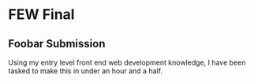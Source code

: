 # FEW Final
## Foobar Submission

Using my entry level front end web development knowledge, 
I have been tasked to make this in under an hour and a half. 